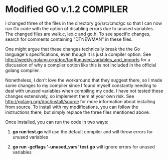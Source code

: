 Modified GO v.1.2 COMPILER
====

I changed three of the files in the directory go/src/cmd/gc so that I can now run Go code with the option of disabling errors due to unused variables. The changed files are walk.c, lex.c and go.h. To see specific changes, search for comments containing "DTNEWMAN" in these files.

One might argue that these changes technically break the the Go language's specifications, even though it is just a compiler option. See http://weekly.golang.org/doc/faq#unused_variables_and_imports for a discussion of why a compiler option like this is not included in the official golang compiler.

Nonetheless, I don't love the workaround that they suggest there, so I made some changes to my compiler since I found myself constantly needing to deal with unused variables when compiling my code. I have not tested these changes extensively, so implement them at your own risk. See http://golang.org/doc/install/source for more information about installing from source. To install with my modifications, you can follow the instructions there, but simply replace the three files mentioned above.

Once installed, you can run the code in two ways:

1) <b>go run test.go</b> will use the default compiler and will throw errors for unused variables

2) <b>go run -gcflags '-unused_vars' test.go</b> will ignore errors for unused variables
